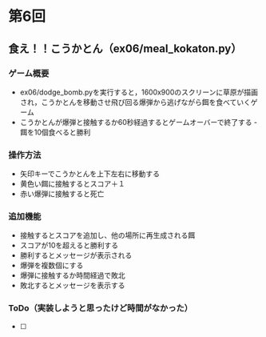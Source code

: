 # 第6回
## 食え！！こうかとん（ex06/meal_kokaton.py）
### ゲーム概要
- ex06/dodge_bomb.pyを実行すると，1600x900のスクリーンに草原が描画され，こうかとんを移動させ飛び回る爆弾から逃げながら餌を食べていくゲーム
- こうかとんが爆弾と接触するか60秒経過するとゲームオーバーで終了する
-餌を10個食べると勝利
### 操作方法
- 矢印キーでこうかとんを上下左右に移動する
- 黄色い餌に接触するとスコア＋１
- 赤い爆弾に接触すると死亡
### 追加機能
- 接触するとスコアを追加し、他の場所に再生成される餌
- スコアが10を超えると勝利する
- 勝利するとメッセージが表示される
- 爆弾を複数個にする
- 爆弾に接触するか時間経過で敗北
- 敗北するとメッセージを表示する


### ToDo（実装しようと思ったけど時間がなかった）
- [ ] 